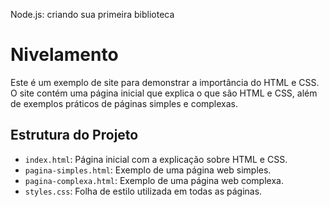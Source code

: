 Node.js: criando sua primeira biblioteca

# Nivelamento

Este é um exemplo de site para demonstrar a importância do HTML e CSS. O site contém uma página inicial que explica o que são HTML e CSS, além de exemplos práticos de páginas simples e complexas.

## Estrutura do Projeto

- `index.html`: Página inicial com a explicação sobre HTML e CSS.
- `pagina-simples.html`: Exemplo de uma página web simples.
- `pagina-complexa.html`: Exemplo de uma página web complexa.
- `styles.css`: Folha de estilo utilizada em todas as páginas.
